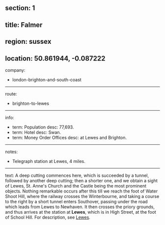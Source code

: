 section: 1
----
title: Falmer
----
region: sussex
----
location: 50.861944, -0.087222
----
company:
- london-brighton-and-south-coast
----
route:
- brighton-to-lewes
----
info:
- term: Population
  desc: 77,693.
- term: Hotel
  desc: Swan.
- term: Money Order Offices
  desc: at Lewes and Brighton.
----
notes:
- Telegraph station at Lewes, 4 miles.
----
text: A deep cutting commences here, which is succeeded by a tunnel, followed by another deep cutting; then a shorter one, and we obtain a sight of Lewes, St. Anne's Church and the Castle being the most prominent objects. Nothing remarkable occurs after this till we reach the foot of Water Shoot Hill, where the railway crosses the Winterbourne, and taking a course to the right by a short tunnel enters Southover, passing under the road which leads from Lewes to Newhaven. It then crosses the priory grounds, and thus arrives at the station at **Lewes**, which is in High Street, at the foot of School Hill. For description, see [Lewes](/station/lewes).
